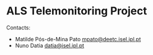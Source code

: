 # ALS Telemonitoring Project

Contacts:

* Matilde Pós-de-Mina Pato [mpato@deetc.isel.ipl.pt](mailto:mpato@deetc.isel.ipl.pt)
* Nuno Datia [datia@isel.ipl.pt](mailto:datia@isel.ipl.pt)
